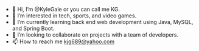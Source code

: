 - 👋 Hi, I’m @KyleGale or you can call me KG.
- 👀 I’m interested in tech, sports, and video games.
- 🌱 I’m currently learning back end web development using Java, MySQL, and Spring Boot.
- 💞️ I’m looking to collaborate on projects with a team of developers.
- 📫 How to reach me kjg689@yahoo.com

<!---
KyleGale/KyleGale is a ✨ special ✨ repository because its `README.md` (this file) appears on your GitHub profile.
You can click the Preview link to take a look at your changes.
--->
